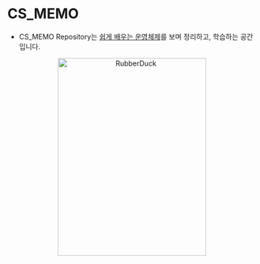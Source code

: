 # CS_MEMO
- CS_MEMO Repository는 [쉽게 배우는 운영체제](https://www.yes24.com/Product/Goods/62054527)를 보며 정리하고, 학습하는 공간입니다.
<div align = "center">
<img src="https://github.com/yeb0/CS_MEMO/assets/119172260/d48ea494-9996-4712-ad6b-20b5ea603442" width="300px" height="400px" title="px(픽셀) 크기 설정" alt="RubberDuck"></img><br/>
</div>

